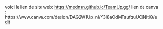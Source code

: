voici le lien de site web:
https://mednsn.github.io/TeamUp.gg/
lien de canva :
https://www.canva.com/design/DAG2W1Up_nI/Y3I8aOdMTaufquUCjNItiQ/edit
